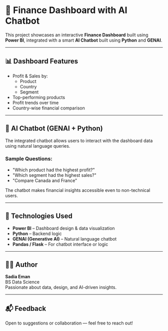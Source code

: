 # 💼 Finance Dashboard with AI Chatbot

This project showcases an interactive **Finance Dashboard** built using **Power BI**, integrated with a smart **AI Chatbot** built using **Python** and **GENAI**.

---

## 📊 Dashboard Features

- Profit & Sales by:
  - Product
  - Country
  - Segment
- Top-performing products
- Profit trends over time
- Country-wise financial comparison

---

## 🤖 AI Chatbot (GENAI + Python)

The integrated chatbot allows users to interact with the dashboard data using natural language queries.

### Sample Questions:
- "Which product had the highest profit?"
- "Which segment had the highest sales?"
- "Compare Canada and France"

The chatbot makes financial insights accessible even to non-technical users.

---

## 🚀 Technologies Used

- **Power BI** – Dashboard design & data visualization
- **Python** – Backend logic
- **GENAI (Generative AI)** – Natural language chatbot
- **Pandas / Flask** – For chatbot interface or logic

---

## 🙋‍♀️ Author

**Sadia Eman**  
BS Data Science  
Passionate about data, design, and AI-driven insights.

---

## 📬 Feedback

Open to suggestions or collaboration — feel free to reach out!


